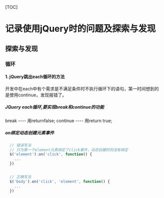 [TOC]
# 记录使用jQuery时的问题及探索与发现

## 探索与发现
### 循环
#### 1. jQuery跳出each循环的方法
开发中在each中有个需求是不满足条件时不执行循环下的语句，第一时间想到的是使用continue，发现报错了。
##### JQuery each循环,要实现break和continue的功能
break ---- 用returnfalse;
continue ---- 用return true;

##### on绑定动态创建元素事件
```js
  // 错误写法
  // 只为第一个element元素绑定了click事件，动态创建的则没有绑定
  $('element').on('click', function() {
    ...
  })


  // 正确写法
  $('body').on('click', 'element', function() {
    ...
  })

```